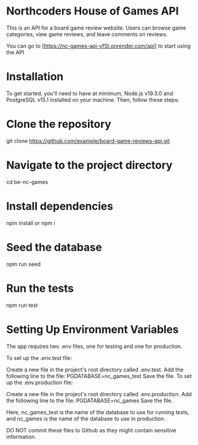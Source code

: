 # Northcoders House of Games API

This is an API for a board game review website.
Users can browse game categories, view game reviews, and leave comments on reviews.

You can go to [https://nc-games-api-yf5t.onrender.com/api] to start using the API

# Installation

To get started, you'll need to have at minimum, Node.js v19.3.0 and PostgreSQL v15.1
installed on your machine. Then, follow these steps:

# Clone the repository

git clone https://github.com/example/board-game-reviews-api.git

# Navigate to the project directory

cd be-nc-games

# Install dependencies

npm install or npm i

# Seed the database

npm run seed

# Run the tests

npm run test

# Setting Up Environment Variables

The app requires two .env files, one for testing and one for production.

To set up the .env.test file:

Create a new file in the project's root directory called .env.test.
Add the following line to the file: PGDATABASE=nc_games_test
Save the file.
To set up the .env.production file:

Create a new file in the project's root directory called .env.production.
Add the following line to the file: PGDATABASE=nc_games
Save the file.

Here, nc_games_test is the name of the database to use for running tests, and nc_games is the name of the database to use in production.

DO NOT commit these files to Github as they might contain sensitive information.
